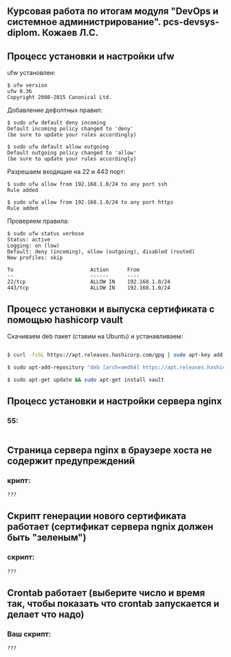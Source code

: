## Курсовая работа по итогам модуля "DevOps и системное администрирование". pcs-devsys-diplom. Кожаев Л.С. 

## Процесс установки и настройки ufw

ufw установлен: 
```
$ ufw version
ufw 0.36
Copyright 2008-2015 Canonical Ltd.
```

Добавление дефолтных правил: 
```
$ sudo ufw default deny incoming
Default incoming policy changed to 'deny'
(be sure to update your rules accordingly)

$ sudo ufw default allow outgoing
Default outgoing policy changed to 'allow'
(be sure to update your rules accordingly)
```
Разрешаем входящие на 22 и 443 порт:
```
$ sudo ufw allow from 192.168.1.0/24 to any port ssh
Rule added

$ sudo ufw allow from 192.168.1.0/24 to any port https
Rule added
```
Проверяем правила:

```
$ sudo ufw status verbose
Status: active
Logging: on (low)
Default: deny (incoming), allow (outgoing), disabled (routed)
New profiles: skip

To                         Action      From
--                         ------      ----
22/tcp                     ALLOW IN    192.168.1.0/24
443/tcp                    ALLOW IN    192.168.1.0/24

```

## Процесс установки и выпуска сертификата с помощью hashicorp vault

Скачиваем deb пакет (ставим на Ubuntu) и устанавливаем:
```bash

$ curl -fsSL https://apt.releases.hashicorp.com/gpg | sudo apt-key add -

$ sudo apt-add-repository "deb [arch=amd64] https://apt.releases.hashicorp.com $(lsb_release -cs) main"

$ sudo apt-get update && sudo apt-get install vault

```

## Процесс установки и настройки сервера nginx
 
### 55:
```bash

```

## Страница сервера nginx в браузере хоста не содержит предупреждений


### крипт:
```bash
???

```

## Скрипт генерации нового сертификата работает (сертификат сервера ngnix должен быть "зеленым")


### скрипт:
```bash
???
```

## Crontab работает (выберите число и время так, чтобы показать что crontab запускается и делает что надо)


### Ваш скрипт:
```bash
???
```
